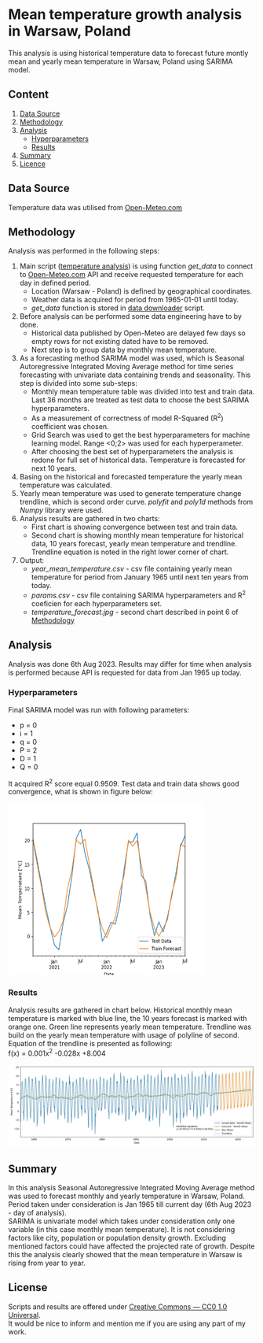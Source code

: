 # Mean temperature growth analysis in Warsaw, Poland

This analysis is using historical temperature data to forecast future montly mean and yearly mean temperature in Warsaw, Poland using SARIMA model.

## Content
1. [Data Source](#data-source)
2. [Methodology](#methodology)
3. [Analysis](#analysis)
    - [Hyperparameters](#hyperparameters)
    - [Results](#results)
4. [Summary](#summary)
5. [Licence](#license)


## Data Source

Temperature data was utilised from [Open-Meteo.com](https://open-meteo.com/)

## Methodology

Analysis was performed in the following steps:

1. Main script ([temperature analysis](https://github.com/AndrzejMachura/Temperature_Analysis/blob/main/01.Scripts/temperature_analysis.py)) is using function *get_data* to connect to [Open-Meteo.com](https://open-meteo.com/) API and receive requested temperature for each day in defined period. 
    - Location (Warsaw - Poland) is defined by geographical coordinates. 
    - Weather data is acquired for period from 1965-01-01 until today. 
    - *get_data* function is stored in [data downloader](https://github.com/AndrzejMachura/Temperature_Analysis/blob/main/01.Scripts/data_downloader.py) script.
2. Before analysis can be performed some data engineering have to by done. 
    - Historical data published by Open-Meteo are delayed few days so empty rows for not existing dated have to be removed. 
    - Next step is to group data by monthly mean temperature.
3. As a forecasting method SARIMA model was used, which is Seasonal Autoregressive Integrated Moving Average method for time series forecasting with univariate data containing trends and seasonality. This step is divided into some sub-steps:
    - Monthly mean temperature table was divided into test and train data. Last 36 months are treated as test data to choose the best SARIMA hyperparameters.
    - As a measurement of correctness of model R-Squared (R<sup>2</sup>) coefficient was chosen.
    - Grid Search was used to get the best hyperparameters for machine learning model. Range <0;2> was used for each hyperperameter.
    - After choosing the best set of hyperparameters the analysis is redone for full set of historical data. Temperature is forecasted for next 10 years.
4. Basing on the historical and forecasted temperature the yearly mean temperature was calculated.
5. Yearly mean temperature was used to generate temperature change trendline, which is second order curve. *polyfit* and *poly1d* methods from *Numpy* library were used.
6. Analysis results are gathered in two charts:
    - First chart is showing convergence between test and train data.
    - Second chart is showing monthly mean temperature for historical data, 10 years forecast, yearly mean temperature and trendline. Trendline equation is noted in the right lower corner of chart.
7. Output:
    - *year_mean_temperature.csv* -  csv file containing yearly mean temperature for period from January 1965 until next ten years from today.
    - *params.csv* - csv file containing SARIMA hyperparameters and R<sup>2</sup> coeficien for each hyperparameters set.
    - *temperature_forecast.jpg* - second chart described in point 6 of [Methodology](#methodology)

 
## Analysis
Analysis was done 6th Aug 2023. Results may differ for time when analysis is performed because API is requested for data from Jan 1965 up today.

### Hyperparameters
Final SARIMA model was run with following parameters:
- p = 0
- i = 1
- q = 0
- P = 2
- D = 1
- Q = 0

It acquired R<sup>2</sup> score equal 0.9509. Test data and train data shows good convergence, what is shown in figure below:

<img src="https://github.com/AndrzejMachura/Temperature_Analysis/blob/main/02.Results/Test_train.png" width="400" height="350">

### Results

Analysis results are gathered in chart below. Historical monthly mean temperature is marked with blue line, the 10 years forecast is marked with orange one. Green line represents yearly mean temperature. Trendline was build on the yearly mean temperature with usage of polyline of second. Equation of the trendline is presented as following:<br>
f(x) = 0.001x<sup>2</sup> -0.028x +8.004

![plot](https://github.com/AndrzejMachura/Temperature_Analysis/blob/main/02.Results/temperature_forecast.jpg)

## Summary

In this analysis Seasonal Autoregressive Integrated Moving Average method was used to forecast monthly and yearly temperature in Warsaw, Poland. Period taken under consideration is Jan 1965 till current day (6th Aug 2023 - day of analysis). <br> 
SARIMA is univariate model which takes under consideration only one variable (in this case monthly mean temperature). It is not considering factors like city, population or population density growth. Excluding mentioned factors could have affected the projected rate of growth. Despite this the analysis clearly showed that the mean temperature in Warsaw is rising from year to year.

## License

Scripts and results are offered under [Creative Commons — CC0 1.0 Universal](https://creativecommons.org/publicdomain/zero/1.0/). <br>
It would be nice to inform and mention me if you are using any part of my work.